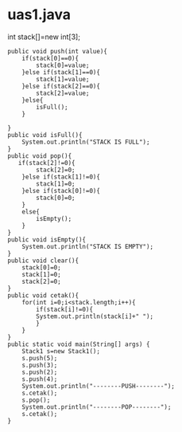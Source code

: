 # uas1.java


 int stack[]=new int[3];
   
    public void push(int value){
        if(stack[0]==0){
            stack[0]=value;
        }else if(stack[1]==0){
            stack[1]=value;
        }else if(stack[2]==0){
            stack[2]=value;
        }else{
            isFull();
        }
       
    }
    public void isFull(){
        System.out.println("STACK IS FULL");
    }
    public void pop(){
       if(stack[2]!=0){
            stack[2]=0;
        }else if(stack[1]!=0){
            stack[1]=0;
        }else if(stack[0]!=0){
            stack[0]=0;
        }
        else{
            isEmpty();
        }
    }
    public void isEmpty(){
        System.out.println("STACK IS EMPTY");
    }
    public void clear(){
        stack[0]=0;
        stack[1]=0;
        stack[2]=0;
    }
    public void cetak(){
        for(int i=0;i<stack.length;i++){
            if(stack[i]!=0){
            System.out.println(stack[i]+" ");
            }
        }
    }
    public static void main(String[] args) {
        Stack1 s=new Stack1();
        s.push(5);
        s.push(3);
        s.push(2);
        s.push(4);
        System.out.println("--------PUSH--------");
        s.cetak();
        s.pop();
        System.out.println("--------POP--------");
        s.cetak();
    }

